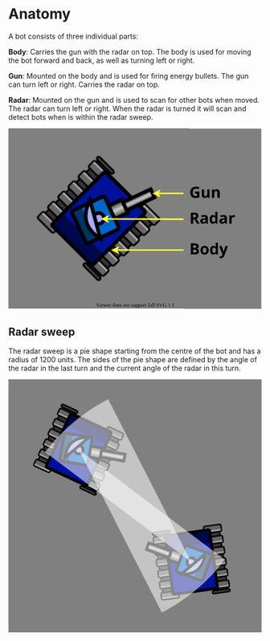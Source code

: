 # Anatomy

A bot consists of three individual parts:

**Body**: Carries the gun with the radar on top. The body is used for moving the bot forward and back, as well as turning left or right.

**Gun**: Mounted on the body and is used for firing energy bullets. The gun can turn left or right. Carries the radar on top.

**Radar**: Mounted on the gun and is used to scan for other bots when moved. The radar can turn left or right. When the radar is turned it will scan and detect bots when is within the radar sweep.

![Bot anatomy](../images/bot-anatomy.svg)

## Radar sweep

The radar sweep is a pie shape starting from the centre of the bot and has a radius of 1200 units. The sides of the pie shape are defined by the angle of the radar in the last turn and the current angle of the radar in this turn.

![Radar sweep](../images/radar-sweep.svg)
